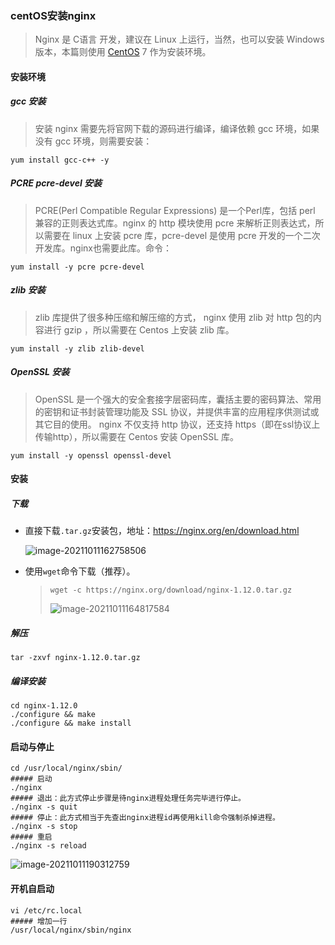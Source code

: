 ### centOS安装nginx

>   Nginx 是 C语言 开发，建议在 Linux 上运行，当然，也可以安装 Windows 版本，本篇则使用 [CentOS](http://www.linuxidc.com/topicnews.aspx?tid=14) 7 作为安装环境。

#### 安装环境

##### gcc 安装

>   安装 nginx 需要先将官网下载的源码进行编译，编译依赖 gcc 环境，如果没有 gcc 环境，则需要安装：

```shell
yum install gcc-c++ -y
```

##### PCRE pcre-devel 安装

>   PCRE(Perl Compatible Regular Expressions) 是一个Perl库，包括 perl 兼容的正则表达式库。nginx 的 http 模块使用 pcre 来解析正则表达式，所以需要在 linux 上安装 pcre 库，pcre-devel 是使用 pcre 开发的一个二次开发库。nginx也需要此库。命令：

```shell
yum install -y pcre pcre-devel
```

##### zlib 安装

>   zlib 库提供了很多种压缩和解压缩的方式， nginx 使用 zlib 对 http 包的内容进行 gzip ，所以需要在 Centos 上安装 zlib 库。

```shell
yum install -y zlib zlib-devel
```

##### OpenSSL 安装

>OpenSSL 是一个强大的安全套接字层密码库，囊括主要的密码算法、常用的密钥和证书封装管理功能及 SSL 协议，并提供丰富的应用程序供测试或其它目的使用。
>nginx 不仅支持 http 协议，还支持 https（即在ssl协议上传输http），所以需要在 Centos 安装 OpenSSL 库。

```shell
yum install -y openssl openssl-devel
```

#### 安装

##### 下载

-   直接下载`.tar.gz`安装包，地址：https://nginx.org/en/download.html

    ![image-20211011162758506](https://typroa12138.oss-cn-hangzhou.aliyuncs.com/image/2021/10/2021101116301818.png)

-   使用`wget`命令下载（推荐）。

    >   ```shell
    >   wget -c https://nginx.org/download/nginx-1.12.0.tar.gz
    >   ```
    >
    >   ![image-20211011164817584](https://typroa12138.oss-cn-hangzhou.aliyuncs.com/image/2021/10/2021101116481717.png)

##### 解压

```shell
tar -zxvf nginx-1.12.0.tar.gz
```

##### 编译安装

```shell
cd nginx-1.12.0
./configure && make
./configure && make install
```

#### 启动与停止

```shell
cd /usr/local/nginx/sbin/
##### 启动
./nginx
##### 退出：此方式停止步骤是待nginx进程处理任务完毕进行停止。
./nginx -s quit
##### 停止：此方式相当于先查出nginx进程id再使用kill命令强制杀掉进程。
./nginx -s stop
##### 重启
./nginx -s reload
```

![image-20211011190312759](https://typroa12138.oss-cn-hangzhou.aliyuncs.com/image/2021/10/2021101119031212.png)

#### 开机自启动

```shell
vi /etc/rc.local
##### 增加一行
/usr/local/nginx/sbin/nginx
```

